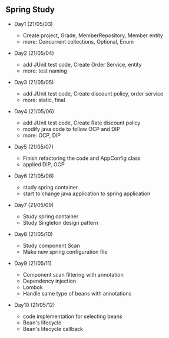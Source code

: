 
## Spring Study 

- Day1 (21/05/03) 
    - Create project, Grade, MemberRepository, Member entity
    - more: Concurrent collections, Optional, Enum

- Day2 (21/05/04)
    - add JUnit test code, Create Order Service, entity
    - more: test naming
  
- Day3 (21/05/05)
    - add JUnit test code, Create discount policy, order service
    - more: static, final
  
- Day4 (21/05/06)
    - add JUnit test code, Create Rate discount policy
    - modify java code to follow OCP and DIP
    - more: OCP, DIP
  
- Day5 (21/05/07)
    - Finish refactoring the code and AppConfig class
    - applied DIP, OCP 
  
- Day6 (21/05/08)
    - study spring container
    - start to change java application to spring application
  
- Day7 (21/05/09)
    - Study spring container
    - Study Singleton design pattern
  
- Day8 (21/05/10)
    - Study component Scan
    - Make new spring configuration file
  
- Day9 (21/05/11)
    - Component scan filtering with annotation 
    - Dependency injection
    - Lombok
    - Handle same type of beans with annotations
  
- Day10 (21/05/12)
    - code implementation for selecting beans 
    - Bean's lifecycle 
    - Bean's lifecycle callback